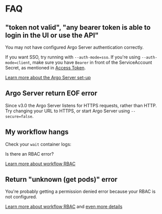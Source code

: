 # FAQ

## "token not valid", "any bearer token is able to login in the UI or use the API"

You may not have configured Argo Server authentication correctly.

If you want SSO, try running with `--auth-mode=sso`.
If you're using `--auth-mode=client`, make sure you have `Bearer` in front of the ServiceAccount Secret, as mentioned in [Access Token](access-token.md#token-creation).

[Learn more about the Argo Server set-up](argo-server.md)

## Argo Server return EOF error

Since v3.0 the Argo Server listens for HTTPS requests, rather than HTTP. Try changing your URL to HTTPS, or start Argo Server using `--secure=false`.

## My workflow hangs

Check your `wait` container logs:

Is there an RBAC error?

[Learn more about workflow RBAC](workflow-rbac.md)

## Return "unknown (get pods)" error

You're probably getting a permission denied error because your RBAC is not configured.

[Learn more about workflow RBAC](workflow-rbac.md) and [even more details](https://blog.argoproj.io/demystifying-argo-workflowss-kubernetes-rbac-7a1406d446fc)
